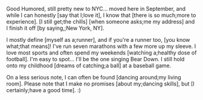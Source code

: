 Good Humored, still pretty new to NYC... moved here in September, and while I can honestly [say that I;love it], I know that [there is so much;more to experience]. [I still get;the chills] [when someone asks;me my address] and I finish it off [by saying,;New York, NY]. 

I mostly define [myself as a;runner], and if you're a runner too, [you know what;that means]! I've run seven marathons with a few more up my sleeve. I love most sports and often spend my weekends [watching a;healthy dose of football]. I'm easy to spot... I'll be the one singing Bear Down. I still hold onto my childhood [dreams of catching;a ball] at a baseball game. 

On a less serious note, I can often be found [dancing around;my living room]. Please note that I make no promises [about my;dancing skills], but [I certainly;have a good time]. :) 


